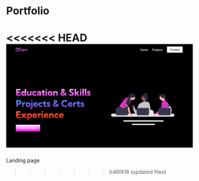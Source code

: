 # Portfolio
<<<<<<< HEAD
![](images/landingImg.png)
=======
Landing page 
>>>>>>> b46f416 (updated files)
